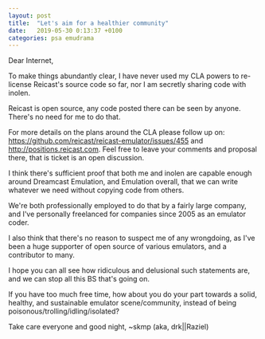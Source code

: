 ```yaml
---
layout: post
title:  "Let's aim for a healthier community"
date:   2019-05-30 0:13:37 +0100
categories: psa emudrama
---
```


Dear Internet,

To make things abundantly clear, I have never used my CLA powers to re-license Reicast's source code so far, nor I am secretly sharing code with inolen.

Reicast is open source, any code posted there can be seen by anyone. There's no need for me to do that.

For more details on the plans around the CLA please follow up on: https://github.com/reicast/reicast-emulator/issues/455 and http://positions.reicast.com. Feel free to leave your comments and proposal there, that is ticket is an open discussion.

I think there's sufficient proof that both me and inolen are capable enough around Dreamcast Emulation, and Emulation overall, that we can write whatever we need without copying code from others.

We're both professionally employed to do that by a fairly large company, and I've personally freelanced for companies since 2005 as an emulator coder.

I also think that there's no reason to suspect me of any wrongdoing, as I've been a huge supporter of open source of various emulators, and a contributor to many.

I hope you can all see how ridiculous and delusional such statements are, and we can stop all this BS that's going on.

If you have too much free time, how about you do your part towards a solid, healthy, and sustainable emulator scene/community, instead of being poisonous/trolling/idling/isolated?

Take care everyone and good night,
~skmp (aka, drk||Raziel)
